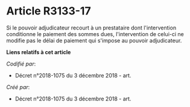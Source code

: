 # Article R3133-17

Si le pouvoir adjudicateur recourt à un prestataire dont l'intervention conditionne le paiement des sommes dues,
l'intervention de celui-ci ne modifie pas le délai de paiement qui s'impose au pouvoir adjudicateur.

**Liens relatifs à cet article**

_Codifié par_:

  - Décret n°2018-1075 du 3 décembre 2018 - art.

_Créé par_:

  - Décret n°2018-1075 du 3 décembre 2018 - art.
